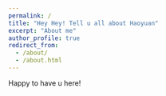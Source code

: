 ```yaml
---
permalink: /
title: "Hey Hey! Tell u all about Haoyuan"
excerpt: "About me"
author_profile: true
redirect_from: 
  - /about/
  - /about.html
---
```


Happy to have u here!
